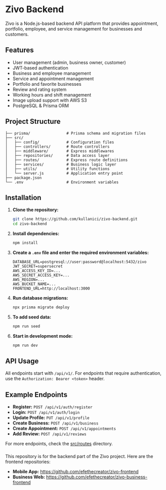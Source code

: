 # Zivo Backend

Zivo is a Node.js-based backend API platform that provides appointment, portfolio, employee, and service management for businesses and customers.

## Features

- User management (admin, business owner, customer)
- JWT-based authentication
- Business and employee management
- Service and appointment management
- Portfolio and favorite businesses
- Review and rating system
- Working hours and shift management
- Image upload support with AWS S3
- PostgreSQL & Prisma ORM

## Project Structure

```
├── prisma/                # Prisma schema and migration files
├── src/
│   ├── config/            # Configuration files
│   ├── controllers/       # Route controllers
│   ├── middleware/        # Express middlewares
│   ├── repositories/      # Data access layer
│   ├── routes/            # Express route definitions
│   ├── services/          # Business logic layer
│   ├── utils/             # Utility functions
│   └── server.js          # Application entry point
├── package.json
└── .env                   # Environment variables
```

## Installation

1. **Clone the repository:**
   ```sh
   git clone https://github.com/kullanici/zivo-backend.git
   cd zivo-backend
   ```

2. **Install dependencies:**
   ```sh
   npm install
   ```

3. **Create a `.env` file and enter the required environment variables:**
   ```
   DATABASE_URL=postgresql://user:password@localhost:5432/zivo
   JWT_SECRET=supersecret
   AWS_ACCESS_KEY_ID=...
   AWS_SECRET_ACCESS_KEY=...
   AWS_REGION=...
   AWS_BUCKET_NAME=...
   FRONTEND_URL=http://localhost:3000
   ```

4. **Run database migrations:**
   ```sh
   npx prisma migrate deploy
   ```

5. **To add seed data:**
   ```sh
   npm run seed
   ```

6. **Start in development mode:**
   ```sh
   npm run dev
   ```

## API Usage

All endpoints start with `/api/v1/`. For endpoints that require authentication, use the `Authorization: Bearer <token>` header.

## Example Endpoints

- **Register:** `POST /api/v1/auth/register`
- **Login:** `POST /api/v1/auth/login`
- **Update Profile:** `PUT /api/v1/profile`
- **Create Business:** `POST /api/v1/business`
- **Create Appointment:** `POST /api/v1/appointments`
- **Add Review:** `POST /api/v1/reviews`

For more endpoints, check the [src/routes](src/routes) directory.

###

This repository is for the backend part of the Zivo project. Here are the frontend repositories:

- **Mobile App:** https://github.com/efethecreator/zivo-frontend
- **Business Web:** https://github.com/efethecreator/zivo-business-frontend